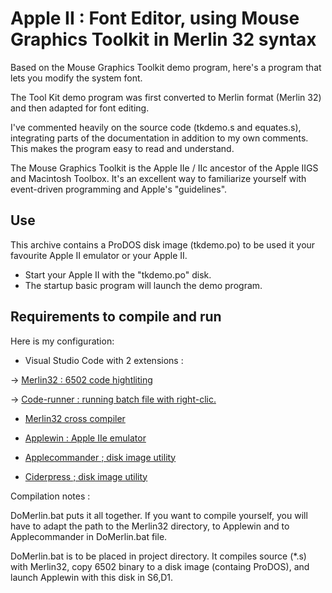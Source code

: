 # Apple II : Font Editor, using Mouse Graphics Toolkit in Merlin 32 syntax

Based on the Mouse Graphics Toolkit demo program, here's a program that lets you modify the system font.

The Tool Kit demo program was first converted to Merlin format (Merlin 32) and then adapted for font editing.

I've commented heavily on the source code (tkdemo.s and equates.s), integrating parts of the documentation in addition to my own comments. This makes the program easy to read and understand. 

The Mouse Graphics Toolkit is the Apple IIe / IIc ancestor of the Apple IIGS and Macintosh Toolbox. It's an excellent way to familiarize yourself with event-driven programming and Apple's "guidelines".

## Use
This archive contains a ProDOS disk image (tkdemo.po) to be used it your favourite Apple II emulator or your Apple II.
* Start your Apple II with the "tkdemo.po" disk.
* The startup basic program will launch the demo program.


## Requirements to compile and run

Here is my configuration:

* Visual Studio Code with 2 extensions :

-> [Merlin32 : 6502 code hightliting](marketplace.visualstudio.com/items?itemName=olivier-guinart.merlin32)

-> [Code-runner :  running batch file with right-clic.](marketplace.visualstudio.com/items?itemName=formulahendry.code-runner)

* [Merlin32 cross compiler](brutaldeluxe.fr/products/crossdevtools/merlin)

* [Applewin : Apple IIe emulator](github.com/AppleWin/AppleWin)

* [Applecommander ; disk image utility](applecommander.sourceforge.net)

* [Ciderpress ; disk image utility](a2ciderpress.com)

Compilation notes :

DoMerlin.bat puts it all together. If you want to compile yourself, you will have to adapt the path to the Merlin32 directory, to Applewin and to Applecommander in DoMerlin.bat file.

DoMerlin.bat is to be placed in project directory.
It compiles source (*.s) with Merlin32, copy 6502 binary to a disk image (containg ProDOS), and launch Applewin with this disk in S6,D1.

